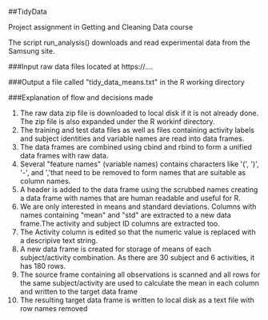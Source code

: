 ##TidyData


Project assignment in Getting and Cleaning Data course


The script run_analysis() downloads and read experimental data from the Samsung site.


###Input
raw data files located at https://....

###Output
a file called "tidy_data_means.txt" in the R working directory

###Explanation of flow and decisions made
1.	The raw data zip file is downloaded to local disk if it is not already done. The zip file is also expanded under the R workinf directory.
2.	The training and test data files as well as files containing activity labels and subject identities and variable names are read into data frames.
3.	The data frames are combined using cbind and rbind to form a unified data frames with raw data.
4.	Several "feature names" (variable names) contains characters like '(', ')', '-', and ','that need to be removed to form names that are suitable as column names.
5.	A header is added to the data frame using the scrubbed names creating a data frame with names that are human readable and useful for R.
6.	We are only interested in means and standard deviations. Columns with names containing "mean" and "std" are extracted to a new data frame.The activity and subject ID columns are extracted too.
7.	The Activity column is edited so that the numeric value is replaced with a descripive text string.
8.	A new data frame is created for storage of means of each subject/activity combination. As there are 30 subject and 6 activities, it has 180 rows.
9.	The source frame containing all observations is scanned and all rows for the same subject/activity are used to calculate the mean in each column and written to the target data frame
10.	The resulting target data frame is written to local disk as a text file with row names removed


